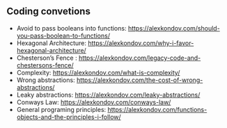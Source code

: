 ## Coding convetions

- Avoid to pass booleans into functions: https://alexkondov.com/should-you-pass-boolean-to-functions/
- Hexagonal Architecture: https://alexkondov.com/why-i-favor-hexagonal-architecture/
- Chesterson’s Fence : https://alexkondov.com/legacy-code-and-chestersons-fence/
- Complexity: https://alexkondov.com/what-is-complexity/
- Wrong abstractions: https://alexkondov.com/the-cost-of-wrong-abstractions/
- Leaky abstractions: https://alexkondov.com/leaky-abstractions/
- Conways Law: https://alexkondov.com/conways-law/
- General programing principles: https://alexkondov.com/functions-objects-and-the-principles-i-follow/
